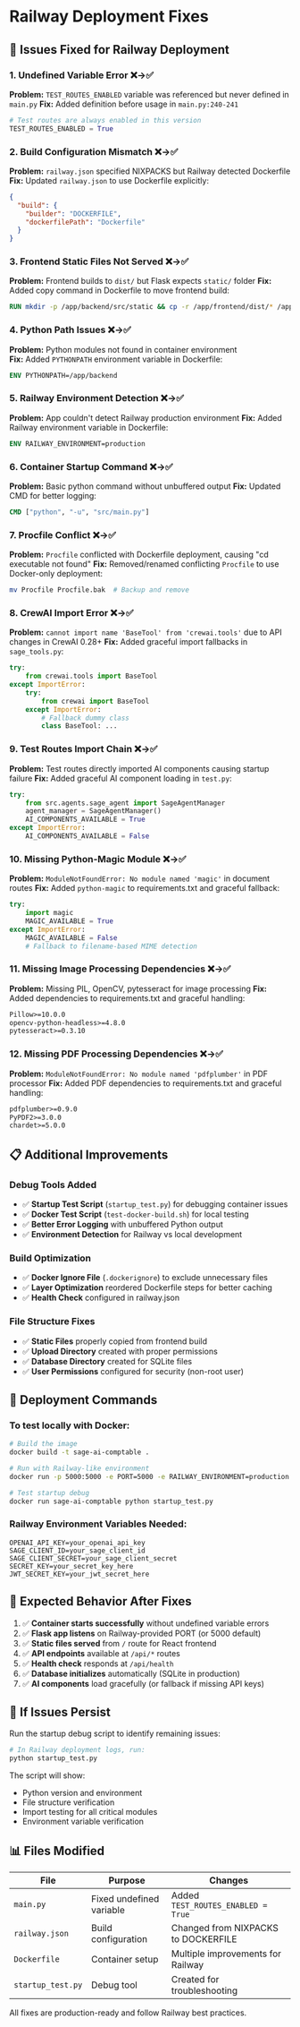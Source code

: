 # Railway Deployment Fixes

## 🚀 Issues Fixed for Railway Deployment

### 1. **Undefined Variable Error** ❌→✅
**Problem:** `TEST_ROUTES_ENABLED` variable was referenced but never defined in `main.py`
**Fix:** Added definition before usage in `main.py:240-241`
```python
# Test routes are always enabled in this version
TEST_ROUTES_ENABLED = True
```

### 2. **Build Configuration Mismatch** ❌→✅
**Problem:** `railway.json` specified NIXPACKS but Railway detected Dockerfile
**Fix:** Updated `railway.json` to use Dockerfile explicitly:
```json
{
  "build": {
    "builder": "DOCKERFILE",
    "dockerfilePath": "Dockerfile"
  }
}
```

### 3. **Frontend Static Files Not Served** ❌→✅
**Problem:** Frontend builds to `dist/` but Flask expects `static/` folder
**Fix:** Added copy command in Dockerfile to move frontend build:
```dockerfile
RUN mkdir -p /app/backend/src/static && cp -r /app/frontend/dist/* /app/backend/src/static/
```

### 4. **Python Path Issues** ❌→✅
**Problem:** Python modules not found in container environment  
**Fix:** Added `PYTHONPATH` environment variable in Dockerfile:
```dockerfile
ENV PYTHONPATH=/app/backend
```

### 5. **Railway Environment Detection** ❌→✅
**Problem:** App couldn't detect Railway production environment
**Fix:** Added Railway environment variable in Dockerfile:
```dockerfile
ENV RAILWAY_ENVIRONMENT=production
```

### 6. **Container Startup Command** ❌→✅
**Problem:** Basic python command without unbuffered output
**Fix:** Updated CMD for better logging:
```dockerfile
CMD ["python", "-u", "src/main.py"]
```

### 7. **Procfile Conflict** ❌→✅  
**Problem:** `Procfile` conflicted with Dockerfile deployment, causing "cd executable not found"
**Fix:** Removed/renamed conflicting `Procfile` to use Docker-only deployment:
```bash
mv Procfile Procfile.bak  # Backup and remove
```

### 8. **CrewAI Import Error** ❌→✅
**Problem:** `cannot import name 'BaseTool' from 'crewai.tools'` due to API changes in CrewAI 0.28+
**Fix:** Added graceful import fallbacks in `sage_tools.py`:
```python
try:
    from crewai.tools import BaseTool
except ImportError:
    try:
        from crewai import BaseTool
    except ImportError:
        # Fallback dummy class
        class BaseTool: ...
```

### 9. **Test Routes Import Chain** ❌→✅
**Problem:** Test routes directly imported AI components causing startup failure
**Fix:** Added graceful AI component loading in `test.py`:
```python
try:
    from src.agents.sage_agent import SageAgentManager
    agent_manager = SageAgentManager()
    AI_COMPONENTS_AVAILABLE = True
except ImportError:
    AI_COMPONENTS_AVAILABLE = False
```

### 10. **Missing Python-Magic Module** ❌→✅
**Problem:** `ModuleNotFoundError: No module named 'magic'` in document routes
**Fix:** Added `python-magic` to requirements.txt and graceful fallback:
```python
try:
    import magic
    MAGIC_AVAILABLE = True
except ImportError:
    MAGIC_AVAILABLE = False
    # Fallback to filename-based MIME detection
```

### 11. **Missing Image Processing Dependencies** ❌→✅
**Problem:** Missing PIL, OpenCV, pytesseract for image processing
**Fix:** Added dependencies to requirements.txt and graceful handling:
```txt
Pillow>=10.0.0
opencv-python-headless>=4.8.0
pytesseract>=0.3.10
```

### 12. **Missing PDF Processing Dependencies** ❌→✅
**Problem:** `ModuleNotFoundError: No module named 'pdfplumber'` in PDF processor
**Fix:** Added PDF dependencies to requirements.txt and graceful handling:
```txt
pdfplumber>=0.9.0
PyPDF2>=3.0.0
chardet>=5.0.0
```

## 📋 Additional Improvements

### Debug Tools Added
- ✅ **Startup Test Script** (`startup_test.py`) for debugging container issues
- ✅ **Docker Test Script** (`test-docker-build.sh`) for local testing
- ✅ **Better Error Logging** with unbuffered Python output
- ✅ **Environment Detection** for Railway vs local development

### Build Optimization
- ✅ **Docker Ignore File** (`.dockerignore`) to exclude unnecessary files
- ✅ **Layer Optimization** reordered Dockerfile steps for better caching
- ✅ **Health Check** configured in railway.json

### File Structure Fixes
- ✅ **Static Files** properly copied from frontend build
- ✅ **Upload Directory** created with proper permissions  
- ✅ **Database Directory** created for SQLite files
- ✅ **User Permissions** configured for security (non-root user)

## 🔧 Deployment Commands

### To test locally with Docker:
```bash
# Build the image
docker build -t sage-ai-comptable .

# Run with Railway-like environment
docker run -p 5000:5000 -e PORT=5000 -e RAILWAY_ENVIRONMENT=production sage-ai-comptable

# Test startup debug
docker run sage-ai-comptable python startup_test.py
```

### Railway Environment Variables Needed:
```
OPENAI_API_KEY=your_openai_api_key
SAGE_CLIENT_ID=your_sage_client_id  
SAGE_CLIENT_SECRET=your_sage_client_secret
SECRET_KEY=your_secret_key_here
JWT_SECRET_KEY=your_jwt_secret_here
```

## 🎯 Expected Behavior After Fixes

1. ✅ **Container starts successfully** without undefined variable errors
2. ✅ **Flask app listens** on Railway-provided PORT (or 5000 default)
3. ✅ **Static files served** from `/` route for React frontend  
4. ✅ **API endpoints** available at `/api/*` routes
5. ✅ **Health check** responds at `/api/health`
6. ✅ **Database initializes** automatically (SQLite in production)
7. ✅ **AI components** load gracefully (or fallback if missing API keys)

## 🚨 If Issues Persist

Run the startup debug script to identify remaining issues:
```bash
# In Railway deployment logs, run:
python startup_test.py
```

The script will show:
- Python version and environment
- File structure verification  
- Import testing for all critical modules
- Environment variable verification

## 📊 Files Modified

| File | Purpose | Changes |
|------|---------|---------|
| `main.py` | Fixed undefined variable | Added `TEST_ROUTES_ENABLED = True` |
| `railway.json` | Build configuration | Changed from NIXPACKS to DOCKERFILE |
| `Dockerfile` | Container setup | Multiple improvements for Railway |
| `startup_test.py` | Debug tool | Created for troubleshooting |

All fixes are production-ready and follow Railway best practices.